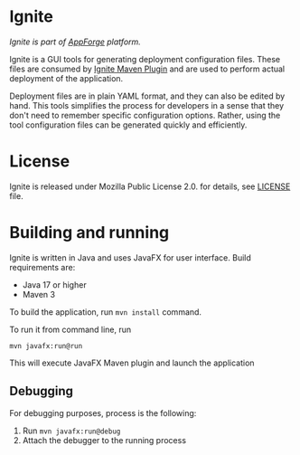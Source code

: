 # Ignite

*Ignite is part of [AppForge](https://github.com/bitshifted/appforge) platform.*

Ignite is a GUI tools for generating deployment configuration files. These files are consumed by [Ignite Maven Plugin](https://github.com/bitshifted/ignite-maven-plugin) 
and are used to perform actual deployment of the application.

Deployment files are in  plain YAML format, and they can also be edited by hand. This tools simplifies the process for developers in a 
sense that they don't need to remember specific configuration options. Rather, using the tool configuration files can be generated quickly
and efficiently.

# License

Ignite is released under Mozilla Public License 2.0. for details, see [LICENSE](./LICENSE) file.

# Building and running

Ignite is written in Java and uses JavaFX for user interface. Build requirements are:

* Java 17 or higher
* Maven 3

To build the application, run `mvn install` command.

To run it from command line, run

```shell
mvn javafx:run@run
```

This will execute JavaFX Maven plugin and launch the application

## Debugging

For debugging purposes, process is the following:

1. Run `mvn javafx:run@debug`
2. Attach the debugger to the running process


